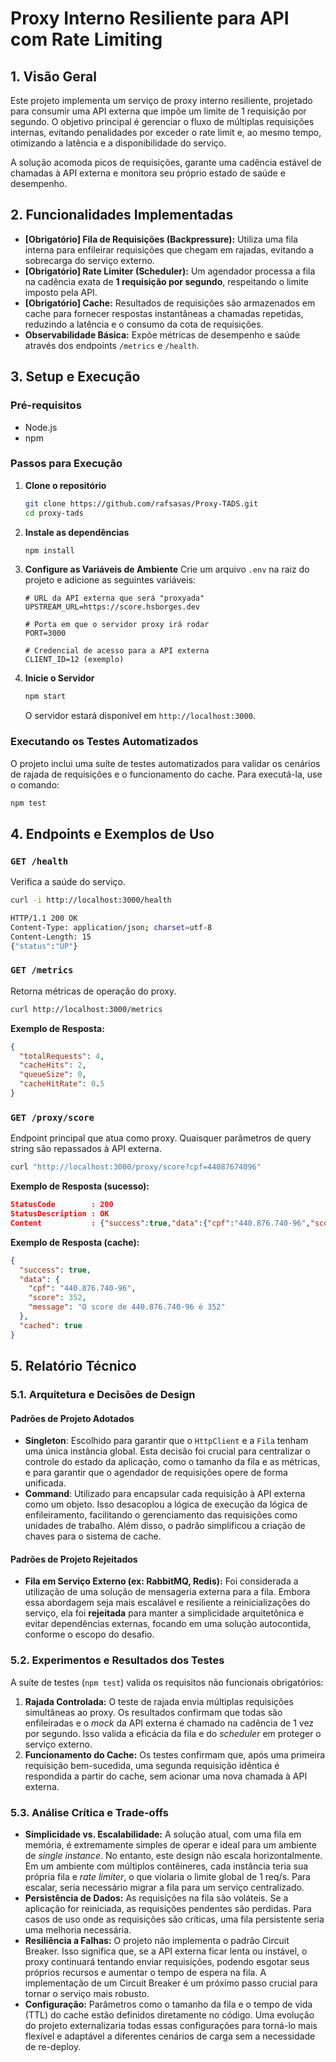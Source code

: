 # Proxy Interno Resiliente para API com Rate Limiting

## 1. Visão Geral

Este projeto implementa um serviço de proxy interno resiliente, projetado para consumir uma API externa que impõe um limite de 1 requisição por segundo. O objetivo principal é gerenciar o fluxo de múltiplas requisições internas, evitando penalidades por exceder o rate limit e, ao mesmo tempo, otimizando a latência e a disponibilidade do serviço.

A solução acomoda picos de requisições, garante uma cadência estável de chamadas à API externa e monitora seu próprio estado de saúde e desempenho.

## 2. Funcionalidades Implementadas

-   **[Obrigatório] Fila de Requisições (Backpressure):** Utiliza uma fila interna para enfileirar requisições que chegam em rajadas, evitando a sobrecarga do serviço externo.
-   **[Obrigatório] Rate Limiter (Scheduler):** Um agendador processa a fila na cadência exata de **1 requisição por segundo**, respeitando o limite imposto pela API.
-   **[Obrigatório] Cache:** Resultados de requisições são armazenados em cache para fornecer respostas instantâneas a chamadas repetidas, reduzindo a latência e o consumo da cota de requisições.
-   **Observabilidade Básica:** Expõe métricas de desempenho e saúde através dos endpoints `/metrics` e `/health`.

## 3. Setup e Execução

### Pré-requisitos
- Node.js
- npm

### Passos para Execução

1.  **Clone o repositório**
    ```bash
    git clone https://github.com/rafsasas/Proxy-TADS.git
    cd proxy-tads
    ```

2.  **Instale as dependências**
    ```bash
    npm install
    ```

3.  **Configure as Variáveis de Ambiente**
    Crie um arquivo `.env` na raiz do projeto e adicione as seguintes variáveis:
    ```
    # URL da API externa que será "proxyada"
    UPSTREAM_URL=https://score.hsborges.dev
    
    # Porta em que o servidor proxy irá rodar
    PORT=3000
    
    # Credencial de acesso para a API externa
    CLIENT_ID=12 (exemplo)
    ```

4.  **Inicie o Servidor**
    ```bash
    npm start
    ```
    O servidor estará disponível em `http://localhost:3000`.

### Executando os Testes Automatizados

O projeto inclui uma suíte de testes automatizados para validar os cenários de rajada de requisições e o funcionamento do cache. Para executá-la, use o comando:
```bash
npm test
```

## 4. Endpoints e Exemplos de Uso

### `GET /health`
Verifica a saúde do serviço.
```bash
curl -i http://localhost:3000/health

HTTP/1.1 200 OK
Content-Type: application/json; charset=utf-8
Content-Length: 15
{"status":"UP"}
```

### `GET /metrics`
Retorna métricas de operação do proxy.
```bash
curl http://localhost:3000/metrics
```
**Exemplo de Resposta:**
```json
{
  "totalRequests": 4,
  "cacheHits": 2,
  "queueSize": 0,
  "cacheHitRate": 0.5
}
```

### `GET /proxy/score`
Endpoint principal que atua como proxy. Quaisquer parâmetros de query string são repassados à API externa.
```bash
curl "http://localhost:3000/proxy/score?cpf=44087674096"
```
**Exemplo de Resposta (sucesso):**
```json
StatusCode        : 200
StatusDescription : OK
Content           : {"success":true,"data":{"cpf":"440.876.740-96","score":352,"message":"O score de 440.876.740-96 é 352"}}
```
**Exemplo de Resposta (cache):**
```json
{
  "success": true,
  "data": {
    "cpf": "440.876.740-96",
    "score": 352,
    "message": "O score de 440.876.740-96 é 352"
  },
  "cached": true
}
```

## 5. Relatório Técnico

### 5.1. Arquitetura e Decisões de Design

#### Padrões de Projeto Adotados

-   **Singleton**: Escolhido para garantir que o `HttpClient` e a `Fila` tenham uma única instância global. Esta decisão foi crucial para centralizar o controle do estado da aplicação, como o tamanho da fila e as métricas, e para garantir que o agendador de requisições opere de forma unificada.
-   **Command**: Utilizado para encapsular cada requisição à API externa como um objeto. Isso desacoplou a lógica de execução da lógica de enfileiramento, facilitando o gerenciamento das requisições como unidades de trabalho. Além disso, o padrão simplificou a criação de chaves para o sistema de cache.

#### Padrões de Projeto Rejeitados

-   **Fila em Serviço Externo (ex: RabbitMQ, Redis):** Foi considerada a utilização de uma solução de mensageria externa para a fila. Embora essa abordagem seja mais escalável e resiliente a reinicializações do serviço, ela foi **rejeitada** para manter a simplicidade arquitetônica e evitar dependências externas, focando em uma solução autocontida, conforme o escopo do desafio.

### 5.2. Experimentos e Resultados dos Testes

A suíte de testes (`npm test`) valida os requisitos não funcionais obrigatórios:

1.  **Rajada Controlada:** O teste de rajada envia múltiplas requisições simultâneas ao proxy. Os resultados confirmam que todas são enfileiradas e o *mock* da API externa é chamado na cadência de 1 vez por segundo. Isso valida a eficácia da fila e do *scheduler* em proteger o serviço externo.
2.  **Funcionamento do Cache:** Os testes confirmam que, após uma primeira requisição bem-sucedida, uma segunda requisição idêntica é respondida a partir do cache, sem acionar uma nova chamada à API externa.

### 5.3. Análise Crítica e Trade-offs

-   **Simplicidade vs. Escalabilidade:** A solução atual, com uma fila em memória, é extremamente simples de operar e ideal para um ambiente de *single instance*. No entanto, este design não escala horizontalmente. Em um ambiente com múltiplos contêineres, cada instância teria sua própria fila e *rate limiter*, o que violaria o limite global de 1 req/s. Para escalar, seria necessário migrar a fila para um serviço centralizado.
-   **Persistência de Dados:** As requisições na fila são voláteis. Se a aplicação for reiniciada, as requisições pendentes são perdidas. Para casos de uso onde as requisições são críticas, uma fila persistente seria uma melhoria necessária.
-   **Resiliência a Falhas:** O projeto não implementa o padrão Circuit Breaker. Isso significa que, se a API externa ficar lenta ou instável, o proxy continuará tentando enviar requisições, podendo esgotar seus próprios recursos e aumentar o tempo de espera na fila. A implementação de um Circuit Breaker é um próximo passo crucial para tornar o serviço mais robusto.
-   **Configuração:** Parâmetros como o tamanho da fila e o tempo de vida (TTL) do cache estão definidos diretamente no código. Uma evolução do projeto externalizaria todas essas configurações para torná-lo mais flexível e adaptável a diferentes cenários de carga sem a necessidade de re-deploy.
